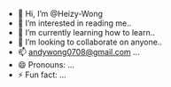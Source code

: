 - 👋 Hi, I’m @Heizy-Wong
- 👀 I’m interested in reading me..
- 🌱 I’m currently learning how to learn..
- 💞️ I’m looking to collaborate on anyone..
- 📫 andywong0708@gmail.com ...
- 😄 Pronouns: ...
- ⚡ Fun fact: ...

<!---
Heizy-Wong/Heizy-Wong is a ✨ special ✨ repository because its `README.md` (this file) appears on your GitHub profile.
You can click the Preview link to take a look at your changes.
--->
